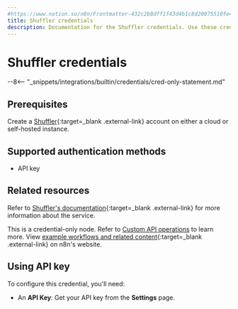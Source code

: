 ```yaml
---
#https://www.notion.so/n8n/Frontmatter-432c2b8dff1f43d4b1c8d20075510fe4
title: Shuffler credentials
description: Documentation for the Shuffler credentials. Use these credentials to authenticate Shuffle in n8n, a workflow automation platform.
---
```


# Shuffler credentials

--8<-- "_snippets/integrations/builtin/credentials/cred-only-statement.md"

## Prerequisites

Create a [Shuffler](https://shuffler.io){:target=_blank .external-link} account on either a cloud or self-hosted instance.

## Supported authentication methods 

- API key

## Related resources

Refer to [Shuffler's documentation](https://shuffler.io/docs/API#authentication){:target=_blank .external-link} for more information about the service.

This is a credential-only node. Refer to [Custom API operations](/integrations/custom-operations/) to learn more. View [example workflows and related content](https://n8n.io/integrations/shuffler/){:target=_blank .external-link} on n8n's website.

## Using API key

To configure this credential, you'll need:

- An **API Key**: Get your API key from the **Settings** page.